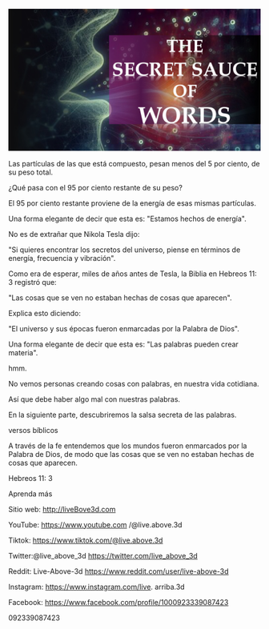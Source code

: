 ![Video cover image](../cover.jpeg "cover-photo")

Las partículas de las que está compuesto, pesan menos del 5 por ciento, de su peso total.

¿Qué pasa con el 95 por ciento restante de su peso?

El 95 por ciento restante proviene de la energía de esas mismas partículas.

Una forma elegante de decir que esta es: "Estamos hechos de energía".

No es de extrañar que Nikola Tesla dijo:

"Si quieres encontrar los secretos del universo, piense en términos de energía, frecuencia y vibración".

Como era de esperar, miles de años antes de Tesla, la Biblia en Hebreos 11: 3 registró que:

"Las cosas que se ven no estaban hechas de cosas que aparecen".

Explica esto diciendo:

"El universo y sus épocas fueron enmarcadas por la Palabra de Dios".

Una forma elegante de decir que esta es: "Las palabras pueden crear materia".

hmm.

No vemos personas creando cosas con palabras, en nuestra vida cotidiana.

Así que debe haber algo mal con nuestras palabras.

En la siguiente parte, descubriremos la salsa secreta de las palabras.

versos bíblicos

A través de la fe entendemos que los mundos fueron enmarcados por la Palabra de Dios, de modo que las cosas que se ven no estaban hechas de cosas que aparecen.

Hebreos 11: 3

Aprenda más

Sitio web: http://liveBove3d.com

YouTube: https://www.youtube.com /@live.above.3d

Tiktok: https://www.tiktok.com/@live.above.3d

Twitter:@live_above_3d https://twitter.com/live_above_3d

Reddit: Live-Above-3d https://www.reddit.com/user/live-above-3d

Instagram: https://www.instagram.com/live. arriba.3d

Facebook: https://www.facebook.com/profile/1000923339087423

092339087423